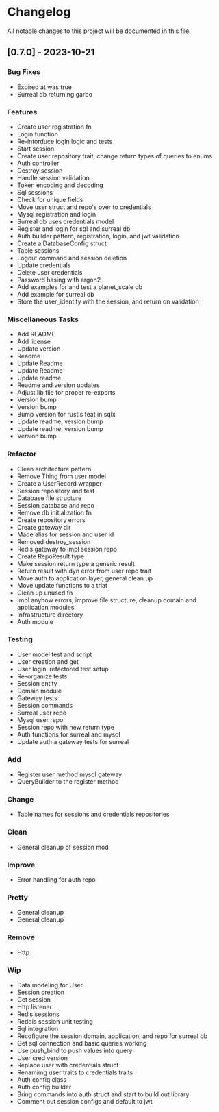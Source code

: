 # Changelog

All notable changes to this project will be documented in this file.

## [0.7.0] - 2023-10-21

### Bug Fixes

- Expired at was true
- Surreal db returning garbo

### Features

- Create user registration fn
- Login function
- Re-intorduce login logic and tests
- Start session
- Create user repository trait, change return types of queries to enums
- Auth controller
- Destroy session
- Handle session validation
- Token encoding and decoding
- Sql sessions
- Check for unique fields
- Move user struct and repo's over to credentials
- Mysql registration and login
- Surreal db uses credentials model
- Register and login for sql and surreal db
- Auth builder pattern, registration, login, and jwt validation
- Create a DatabaseConfig struct
- Table sessions
- Logout command and session deletion
- Update credentials
- Delete user credentials
- Password hasing with argon2
- Add examples for and test a planet_scale db
- Add example for surreal db
- Store the user_identity with the session, and return on validation

### Miscellaneous Tasks

- Add README
- Add license
- Update version
- Readme
- Update Readme
- Update Readme
- Update readme
- Readme and version updates
- Adjust lib file for proper re-exports
- Version bump
- Version bump
- Bump version for rustls feat in sqlx
- Update readme, version bump
- Update readme, version bump
- Version bump

### Refactor

- Clean architecture pattern
- Remove Thing from user model
- Create a UserRecord wrapper
- Session repository and test
- Database file structure
- Session database and repo
- Remove db initialization fn
- Create repository errors
- Create gateway dir
- Made alias for session and user id
- Removed destroy_session
- Redis gateway to impl session repo
- Create RepoResult type
- Make session return type a generic result
- Return result with dyn error from user repo trait
- Move auth to application layer, general clean up
- Move update functions to a triat
- Clean up unused fn
- Impl anyhow errors, improve file structure, cleanup domain and application modules
- Infrastructure directory
- Auth module

### Testing

- User model test and script
- User creation and get
- User login, refactored test setup
- Re-organize tests
- Session entity
- Domain module
- Gateway tests
- Session commands
- Surreal user repo
- Mysql user repo
- Session repo with new return type
- Auth functions for surreal and mysql
- Update auth a gateway tests for surreal

### Add

- Register user method mysql gateway
- QueryBuilder to the register method

### Change

- Table names for sessions and credentials repositories

### Clean

- General cleanup of session mod

### Improve

- Error handling for auth repo

### Pretty

- General cleanup
- General cleanup

### Remove

- Http

### Wip

- Data modeling for User
- Session creation
- Get session
- Http listener
- Redis sessions
- Reddis session unit testing
- Sql integration
- Recofigure the session domain, application, and repo for surreal db
- Get sql connection and basic queries working
- Use push_bind to push values into query
- User cred version
- Replace user with credentials struct
- Renamimg user traits to credentials traits
- Auth config class
- Auth config builder
- Bring commands into auth struct and start to build out library
- Comment out session configs and default to jwt

<!-- generated by git-cliff -->
